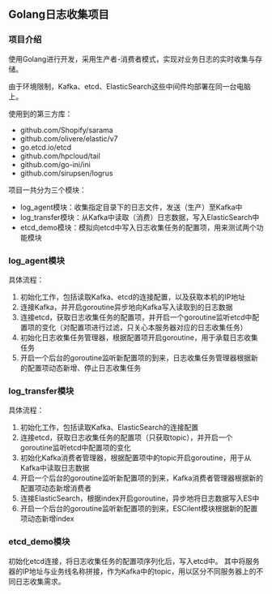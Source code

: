 ## Golang日志收集项目

### 项目介绍

使用Golang进行开发，采用生产者-消费者模式，实现对业务日志的实时收集与存储。

由于环境限制，Kafka、etcd、ElasticSearch这些中间件均部署在同一台电脑上。

使用到的第三方库：

* github.com/Shopify/sarama
* github.com/olivere/elastic/v7
* go.etcd.io/etcd
* github.com/hpcloud/tail
* github.com/go-ini/ini
* github.com/sirupsen/logrus

项目一共分为三个模块：

* log_agent模块：收集指定目录下的日志文件，发送（生产）至Kafka中
* log_transfer模块：从Kafka中读取（消费）日志数据，写入ElasticSearch中
* etcd_demo模块：模拟向etcd中写入日志收集任务的配置项，用来测试两个功能模块
### log_agent模块

具体流程：
1. 初始化工作，包括读取Kafka、etcd的连接配置，以及获取本机的IP地址
2. 连接Kafka，并开启goroutine异步地向Kafka写入读取到的日志数据
3. 连接etcd，获取日志收集任务的配置项，并开启一个goroutine监听etcd中配置项的变化（对配置项进行过滤，只关心本服务器对应的日志收集任务）
4. 初始化日志收集任务管理器，根据配置项开启goroutine，用于承载日志收集任务
5. 开启一个后台的goroutine监听新配置项的到来，日志收集任务管理器根据新的配置项动态新增、停止日志收集任务

### log_transfer模块

具体流程：
1. 初始化工作，包括读取Kafka、ElasticSearch的连接配置
2. 连接etcd，获取日志收集任务的配置项（只获取topic），并开启一个goroutine监听etcd中配置项的变化
3. 初始化Kafka消费者管理器，根据配置项中的topic开启goroutine，用于从Kafka中读取日志数据
4. 开启一个后台的goroutine监听新配置项的到来，Kafka消费者管理器根据新的配置项动态新增消费者
5. 连接ElasticSearch，根据index开启goroutine，异步地将日志数据写入ES中
6. 开启一个后台的goroutine监听新配置项的到来，ESCilent模块根据新的配置项动态新增index

### etcd_demo模块

初始化etcd连接，将日志收集任务的配置项序列化后，写入etcd中。
其中将服务器的IP地址与业务线名称拼接，作为Kafka中的topic，用以区分不同服务器上的不同日志收集需求。
